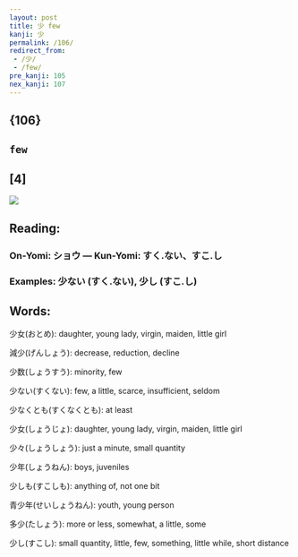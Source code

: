 ```yaml
---
layout: post
title: 少 few
kanji: 少
permalink: /106/
redirect_from:
 - /少/
 - /few/
pre_kanji: 105
nex_kanji: 107
---
```


## {106}

## `few`

## [4]

<div class="stroke"><img src="E5B091.png" /></div>

## Reading:

### On-Yomi: ショウ &mdash; Kun-Yomi: すく.ない、すこ.し

### Examples: 少ない (すく.ない), 少し (すこ.し)

## Words:

少女(おとめ): daughter, young lady, virgin, maiden, little girl

減少(げんしょう): decrease, reduction, decline

少数(しょうすう): minority, few

少ない(すくない): few, a little, scarce, insufficient, seldom

少なくとも(すくなくとも): at least

少女(しょうじょ): daughter, young lady, virgin, maiden, little girl

少々(しょうしょう): just a minute, small quantity

少年(しょうねん): boys, juveniles

少しも(すこしも): anything of, not one bit

青少年(せいしょうねん): youth, young person

多少(たしょう): more or less, somewhat, a little, some

少し(すこし): small quantity, little, few, something, little while, short distance
